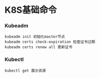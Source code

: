 # K8S基础命令
### Kubeadm

```
kubeadm init 初始化master节点
kubeadm certs check-expiration 检查证书过期
kubeadm certs renew all 更新证书
```

### Kubectl

```
kubectl get 展示资源
```

